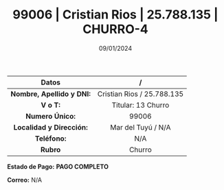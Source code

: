 ﻿---
title: 99006 | Cristian Rios | 25.788.135 | CHURRO-4
date: 09/01/2024
draft: false
tags: ['mar del tuyu', 'titular', 'churro']
---

|          **Datos**          |  /  |
|:---------------------------:|:---:|
| **Nombre, Apellido y DNI:** | Cristian Rios / 25.788.135 |
|          **V o T:**         | Titular: 13 Churro |
|      **Numero Único:**      | 99006 |
|  **Localidad y Dirección:** | Mar del Tuyú / N/A |
|        **Teléfono:**        | N/A |
|          **Rubro**          | Churro |

**Estado de Pago:** **PAGO COMPLETO**

**Correo:** N/A
